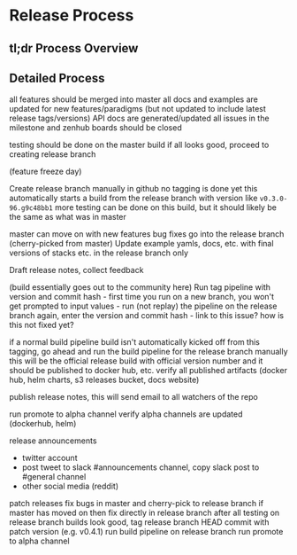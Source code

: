 # Release Process

## tl;dr Process Overview


## Detailed Process

all features should be merged into master
all docs and examples are updated for new features/paradigms (but not updated to include latest release tags/versions)
API docs are generated/updated
all issues in the milestone and zenhub boards should be closed

testing should be done on the master build
if all looks good, proceed to creating release branch

(feature freeze day)

Create release branch manually in github
no tagging is done yet
this automatically starts a build from the release branch with version like `v0.3.0-96.g9c48bb1`
more testing can be done on this build, but it should likely be the same as what was in master

master can move on with new features
bug fixes go into the release branch (cherry-picked from master)
Update example yamls, docs, etc. with final versions of stacks etc. in the release branch only

Draft release notes, collect feedback

(build essentially goes out to the community here)
Run tag pipeline with version and commit hash
    - first time you run on a new branch, you won't get prompted to input values
    - run (not replay) the pipeline on the release branch again, enter the version and commit hash
    - link to this issue? how is this not fixed yet?

if a normal build pipeline build isn't automatically kicked off from this tagging, go ahead and run the build pipeline for the release branch manually
this will be the official release build with official version number and it should be published to docker hub, etc.
verify all published artifacts (docker hub, helm charts, s3 releases bucket, docs website)

publish release notes, this will send email to all watchers of the repo

run promote to alpha channel
verify alpha channels are updated (dockerhub, helm)

release announcements
 - twitter account
 - post tweet to slack #announcements channel, copy slack post to #general channel
 - other social media (reddit)


patch releases
fix bugs in master and cherry-pick to release branch
if master has moved on then fix directly in release branch
after all testing on release branch builds look good, tag release branch HEAD commit with patch version (e.g. v0.4.1)
run build pipeline on release branch
run promote to alpha channel
